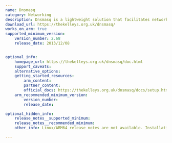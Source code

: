 ```yaml
---
name: Dnsmasq
category: Networking
description: Dnsmasq is a lightweight solution that facilitates network communication by providing two essential services. DNS forwarding, which enables domain name resolution, and DHCP serving, which assigns IP addresses to devices on a network.
download_url: https://thekelleys.org.uk/dnsmasq/
works_on_arm: true
supported_minimum_version:
    version_number: 2.68
    release_date: 2013/12/08


optional_info:
    homepage_url: https://thekelleys.org.uk/dnsmasq/doc.html
    support_caveats:
    alternative_options:
    getting_started_resources:
        arm_content:
        partner_content:
        official_docs: https://thekelleys.org.uk/dnsmasq/docs/setup.html
    arm_recommended_minimum_version:
        version_number:
        release_date:

optional_hidden_info:
    release_notes__supported_minimum:
    release_notes__recommended_minimum:
    other_info: Linux/ARM64 release notes are not available. Installation and Testing were done using "apt-get install dnsmasq". The minimum version of dnsmasq v2.68 corresponds to ubuntu:14.04 and v2.90 to ubuntu:22.04.

---
```


